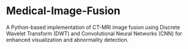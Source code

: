 # Medical-Image-Fusion
A Python-based implementation of CT-MRI image fusion using Discrete Wavelet Transform (DWT) and Convolutional Neural Networks (CNN) for enhanced visualization and abnormality detection.
